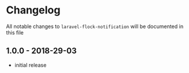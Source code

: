 # Changelog

All notable changes to `laravel-flock-notification` will be documented in this file

## 1.0.0 - 2018-29-03

- initial release
